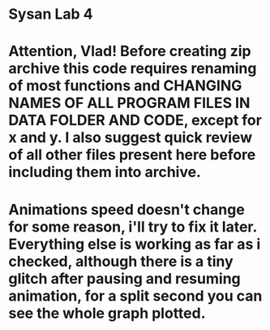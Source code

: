 # Sysan Lab 4
# Attention, Vlad! Before creating zip archive this code requires renaming of most functions and CHANGING NAMES OF ALL PROGRAM FILES IN DATA FOLDER AND CODE, except for x and y. I also suggest quick review of all other files present here before including them into archive.
# Animations speed doesn't change for some reason, i'll try to fix it later. Everything else is working as far as i checked, although there is a tiny glitch after pausing and resuming animation, for a split second you can see the whole graph plotted.
